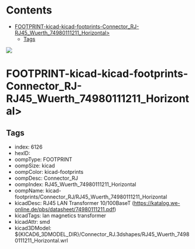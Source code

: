 



Contents
========

* [FOOTPRINT-kicad-kicad-footprints-Connector_RJ-RJ45_Wuerth_74980111211_Horizontal>](#footprint-kicad-kicad-footprints-connector_rj-rj45_wuerth_74980111211_horizontal)
	* [Tags](#tags)
  
![][im]
# FOOTPRINT-kicad-kicad-footprints-Connector_RJ-RJ45_Wuerth_74980111211_Horizontal>

## Tags

- index: 6126
- hexID: 
- oompType: FOOTPRINT
- oompSize: kicad
- oompColor: kicad-footprints
- oompDesc: Connector_RJ
- oompIndex: RJ45_Wuerth_74980111211_Horizontal
- oompName: kicad-footprints/Connector_RJ/RJ45_Wuerth_74980111211_Horizontal
- kicadDesc: RJ45 LAN Transformer 10/100BaseT (https://katalog.we-online.de/pbs/datasheet/74980111211.pdf)
- kicadTags: lan magnetics transformer
- kicadAttr: smd
- kicad3DModel: ${KICAD6_3DMODEL_DIR}/Connector_RJ.3dshapes/RJ45_Wuerth_74980111211_Horizontal.wrl



[im]: image.png
